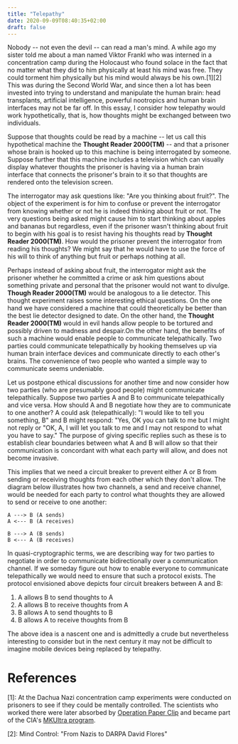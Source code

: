 ```yaml
---
title: "Telepathy"
date: 2020-09-09T08:40:35+02:00
draft: false
---
```


Nobody -- not even the devil -- can read a man's mind. A while ago my sister
told me about a man named Viktor Frankl who was interned in a concentration camp
during the Holocaust who found solace in the fact that no matter what they did
to him physically at least his mind was free. They could torment him physically
but his mind would always be his own.[1][2] This was during the Second World
War, and since then a lot has been invested into trying to understand and
manipulate the human brain: head transplants, artificial intelligence, powerful
nootropics and human brain interfaces may not be far off. In this essay, I
consider how telepathy would work hypothetically, that is, how thoughts might be
exchanged between two individuals.

Suppose that thoughts could be read by a machine -- let us call this
hypothetical machine the **Thought Reader 2000(TM)** -- and that a prisoner
whose brain is hooked up to this machine is being interrogated by someone.
Suppose further that this machine includes a television which can visually
display whatever thoughts the prisoner is having via a human brain interface
that connects the prisoner's brain to it so that thoughts are rendered onto the
television screen.

The interrogator may ask questions like: "Are you thinking about fruit?".  The
object of the experiment is for him to confuse or prevent the interrogator from
knowing whether or not he is indeed thinking about fruit or not. The very
questions being asked might cause him to start thinking about apples and bananas
but regardless, even if the prisoner wasn't thinking about fruit to begin with
his goal is to resist having his thoughts read by **Thought Reader 2000(TM)**.
How would the prisoner prevent the interrogator from reading his thoughts? We
might say that he would have to use the force of his will to think of anything
but fruit or perhaps nothing at all.

Perhaps instead of asking about fruit, the interrogator might ask the prisoner
whether he committed a crime or ask him questions about something private and
personal that the prisoner would not want to divulge. **Though Reader 2000(TM)**
would be analogous to a lie detector. This thought experiment raises some
interesting ethical questions. On the one hand we have considered a machine that
could theoretically be better than the best lie detector designed to date. On
the other hand, the **Thought Reader 2000(TM)** would in evil hands allow people
to be tortured and possibly driven to madness and despair.On the other hand, the
benefits of such a machine would enable people to communicate telepathically.
Two parties could communicate telepathically by hooking themselves up via human
brain interface devices and communicate directly to each other's brains. The
convenience of two people who wanted a simple way to communicate seems
undeniable.

Let us postpone ethical discussions for another time and now consider how two
parties (who are presumably good people) might communicate telepathically.
Suppose two parties A and B to communicate telepathically and vice versa. How
should A and B negotiate how they are to communicate to one another? A could ask
(telepathically): "I would like to tell you something, B" and B might respond:
"Yes, OK you can talk to me but I might not reply or "OK, A, I will let you talk
to me and I may not respond to what you have to say." The purpose of giving
specific replies such as these is to establish clear boundaries between what A
and B will allow so that their communication is concordant with what each party
will allow, and does not become invasive. 

This implies that we need a circuit breaker to prevent either A or B from
sending or receiving thoughts from each other which they don't allow.  The
diagram below illustrates how two channels, a send and receive channel, would be
needed for each party to control what thoughts they are allowed to send or
receive to one another:

```
A ---> B (A sends)
A <--- B (A receives)

B ---> A (B sends)
B <--- A (B receives)
```

In quasi-cryptographic terms, we are describing way for two parties to negotiate
in order to communicate bidirectionally over a communication channel. If we
someday figure out how to enable everyone to communicate telepathically we would
need to ensure that such a protocol exists. The protocol envisioned above
depicts four circuit breakers between A and B:

1. A allows B to send thoughts to A
2. A allows B to receive thoughts from A
3. B allows A to send thoughts to B
4. B allows A to receive thoughts from B

The above idea is a nascent one and is admittedly a crude but nevertheless
interesting to consider but in the next century it may not be difficult to
imagine mobile devices being replaced by telepathy.

# References

[1]: At the Dachua Nazi concentration camp experiments were conducted on
prisoners to see if they could be mentally controlled. The scientists who worked
there were later absorbed by [Operation Paper Clip](https://en.wikipedia.org/wiki/Operation_Paperclip) and became part of the CIA's
[MKUltra program](https://en.wikipedia.org/wiki/Project_MKUltra).

[2]: Mind Control: "From Nazis to DARPA David Flores"
